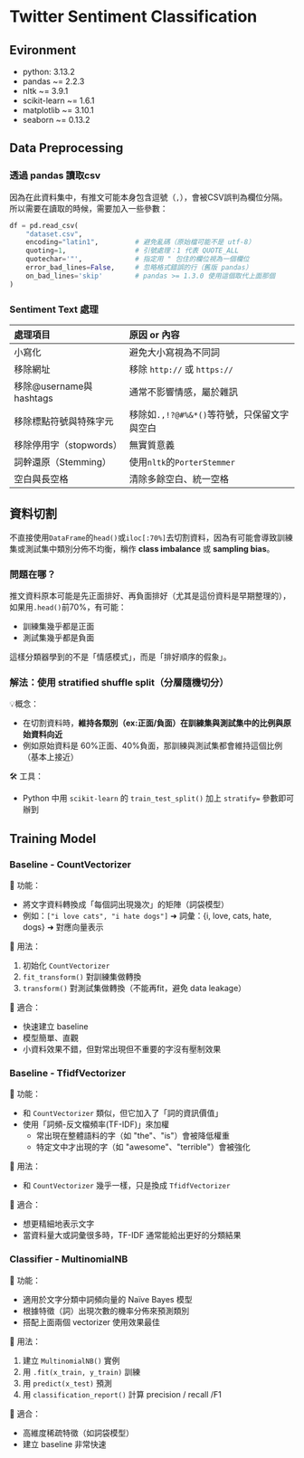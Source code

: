 # Twitter Sentiment Classification

## Evironment
- python: 3.13.2
- pandas ~= 2.2.3
- nltk ~= 3.9.1
- scikit-learn ~= 1.6.1
- matplotlib ~= 3.10.1
- seaborn ~= 0.13.2

## Data Preprocessing

### 透過 pandas 讀取csv
因為在此資料集中，有推文可能本身包含逗號（`,`），會被CSV誤判為欄位分隔。所以需要在讀取的時候，需要加入一些參數：
```python
df = pd.read_csv(
    "dataset.csv",
    encoding="latin1",         # 避免亂碼（原始檔可能不是 utf-8）
    quoting=1,                 # 引號處理：1 代表 QUOTE_ALL
    quotechar='"',             # 指定用 " 包住的欄位視為一個欄位
    error_bad_lines=False,     # 忽略格式錯誤的行（舊版 pandas）
    on_bad_lines='skip'        # pandas >= 1.3.0 使用這個取代上面那個
)
```

### Sentiment Text 處理
| 處理項目                | 原因 or 內容                                |
|:----------------------- |:------------------------------------------- |
| 小寫化                  | 避免大小寫視為不同詞                        |
| 移除網址                | 移除 `http://` 或 `https://`                |
| 移除@username與hashtags | 通常不影響情感，屬於雜訊                    |
| 移除標點符號與特殊字元  | 移除如`.,!?@#%&*()`等符號，只保留文字與空白 |
| 移除停用字（stopwords） | 無實質意義                                  |
| 詞幹還原（Stemming）    | 使用`nltk`的`PorterStemmer`                 |
| 空白與長空格            | 清除多餘空白、統一空格                      |


## 資料切割
不直接使用`DataFrame`的`head()`或`iloc[:70%]`去切割資料，因為有可能會導致訓練集或測試集中類別分佈不均衡，稱作 **class imbalance** 或 **sampling bias**。

### 問題在哪？
推文資料原本可能是先正面排好、再負面排好（尤其是這份資料是早期整理的），如果用`.head()`前70%，有可能：
- 訓練集幾乎都是正面
- 測試集幾乎都是負面

這樣分類器學到的不是「情感模式」，而是「排好順序的假象」。

### 解法：使用 stratified shuffle split（分層隨機切分）
💡概念：
- 在切割資料時，**維持各類別（ex:正面/負面）在訓練集與測試集中的比例與原始資料向近**
- 例如原始資料是 60%正面、40%負面，那訓練與測試集都會維持這個比例（基本上接近）

🛠 工具：
- Python 中用 `scikit-learn` 的 `train_test_split()` 加上 `stratify=` 參數即可辦到


## Training Model

### Baseline - CountVectorizer
🔧 功能：
- 將文字資料轉換成「每個詞出現幾次」的矩陣（詞袋模型）
- 例如：`["i love cats", "i hate dogs"]` ➜ 詞彙：{i, love, cats, hate, dogs} ➜ 對應向量表示

🔄 用法：
1. 初始化 `CountVectorizer`
2. `fit_transform()` 對訓練集做轉換
3. `transform()` 對測試集做轉換（不能再fit，避免 data leakage）

📌 適合：
- 快速建立 baseline
- 模型簡單、直觀
- 小資料效果不錯，但對常出現但不重要的字沒有壓制效果

### Baseline - TfidfVectorizer
🔧 功能：
- 和 `CountVectorizer` 類似，但它加入了「詞的資訊價值」
- 使用「詞頻-反文檔頻率(TF-IDF)」來加權
    - 常出現在整體語料的字（如 "the"、"is"）會被降低權重
    - 特定文中才出現的字（如 "awesome"、"terrible"）會被強化

🔄 用法：
- 和 `CountVectorizer` 幾乎一樣，只是換成 `TfidfVectorizer`

📌 適合：
- 想更精細地表示文字
- 當資料量大或詞彙很多時，TF-IDF 通常能給出更好的分類結果

### Classifier - MultinomialNB
🔧 功能：
- 適用於文字分類中詞頻向量的 Naïve Bayes 模型
- 根據特徵（詞）出現次數的機率分佈來預測類別
- 搭配上面兩個 vectorizer 使用效果最佳

🔄 用法：
1. 建立 `MultinomialNB()` 實例
2. 用 `.fit(x_train, y_train)` 訓練
3. 用 `predict(x_test)` 預測
4. 用 `classification_report()` 計算 precision / recall /F1

📌 適合：
- 高維度稀疏特徵（如詞袋模型）
- 建立 baseline 非常快速

